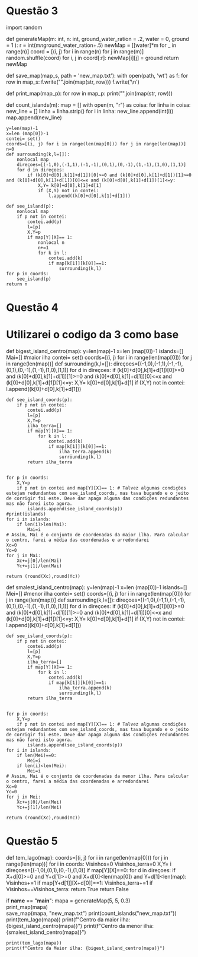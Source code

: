 # Questão 3

import random


def generateMap(m: int, n: int, ground_water_ration = .2, water = 0, ground = 1 ):
    r = int(m*n*ground_water_ration+.5)
    newMap = [[water]*m for _ in range(n)]
    coord = [(i, j) for i in range(n) for j in range(m)]
    random.shuffle(coord)
    for i, j in coord[:r]:
        newMap[i][j] = ground
    return newMap

def save_map(map_s, path = 'new_map.txt'):
    with open(path, 'wt') as f:
        for row in map_s:
            f.write("".join(map(str, row)))
            f.write('\n')

def print_map(map_p):
    for row in map_p:
        print("".join(map(str, row)))


def count_islands(m):
    map = []
    with open(m, "r") as coisa:
        for linha in coisa:
            new_line = []
            linha = linha.strip()
            for i in linha:
                new_line.append(int(i))
            map.append(new_line) 

    y=len(map)-1
    x=len (map[0])-1
    contei= set()
    coords=[(i, j) for i in range(len(map[0])) for j in range(len(map))]
    n=0
    def surrounding(k,l=[]):
        nonlocal map
        direçoes=[(-1,0),(-1,1),(-1,-1),(0,1),(0,-1),(1,-1),(1,0),(1,1)]
        for d in direçoes:
            if (k[0]+d[0],k[1]+d[1])[0]>=0 and (k[0]+d[0],k[1]+d[1])[1]>=0 and (k[0]+d[0],k[1]+d[1])[0]<=x and (k[0]+d[0],k[1]+d[1])[1]<=y:
                X,Y= k[0]+d[0],k[1]+d[1]
                if (X,Y) not in contei:
                    l.append((k[0]+d[0],k[1]+d[1]))

    def see_island(p):
        nonlocal map
        if p not in contei:
            contei.add(p)
            l=[p]
            X,Y=p
            if map[Y][X]== 1:
                nonlocal n
                n+=1
                for k in l:
                    contei.add(k)
                    if map[k[1]][k[0]]==1:
                        surrounding(k,l)
    for p in coords:
        see_island(p)
    return n



# Questão 4 
# Utilizarei o codigo da 3 como base
def bigest_island_centro(map):
    y=len(map)-1
    x=len (map[0])-1
    islands=[]
    Mai=[] #maior ilha
    contei= set()
    coords=[(i, j) for i in range(len(map[0])) for j in range(len(map))]
    def surrounding(k,l=[]):
        direçoes=[(-1,0),(-1,1),(-1,-1),(0,1),(0,-1),(1,-1),(1,0),(1,1)]
        for d in direçoes:
            if (k[0]+d[0],k[1]+d[1])[0]>=0 and (k[0]+d[0],k[1]+d[1])[1]>=0 and (k[0]+d[0],k[1]+d[1])[0]<=x and (k[0]+d[0],k[1]+d[1])[1]<=y:
                X,Y= k[0]+d[0],k[1]+d[1]
                if (X,Y) not in contei:
                    l.append((k[0]+d[0],k[1]+d[1]))

    def see_island_coords(p):
        if p not in contei:
            contei.add(p)
            l=[p]
            X,Y=p
            ilha_terra=[]
            if map[Y][X]== 1:
                for k in l:
                    contei.add(k)
                    if map[k[1]][k[0]]==1:
                        ilha_terra.append(k)
                        surrounding(k,l)
            return ilha_terra
            
            
    for p in coords:
        X,Y=p
        if p not in contei and map[Y][X]== 1: # Talvez algumas condições estejam redundantes com see_island_coords, mas tava bugando e o jeito de corrigir foi este. Deve dar apaga alguma das condições redundantes mas não farei isto agora.
            islands.append(see_island_coords(p))
    #print(islands)
    for i in islands:
        if len(i)>len(Mai):
            Mai=i
    # Assim, Mai é o conjunto de coordenadas da maior ilha. Para calcular o centro, farei a média das coordenadas e arredondarei
    Xc=0
    Yc=0
    for j in Mai:
        Xc+=j[0]/len(Mai)
        Yc+=j[1]/len(Mai)
 
    return (round(Xc),round(Yc))

def smalest_island_centro(map):
    y=len(map)-1
    x=len (map[0])-1
    islands=[]
    Mei=[] #menor ilha
    contei= set()
    coords=[(i, j) for i in range(len(map[0])) for j in range(len(map))]
    def surrounding(k,l=[]):
        direçoes=[(-1,0),(-1,1),(-1,-1),(0,1),(0,-1),(1,-1),(1,0),(1,1)]
        for d in direçoes:
            if (k[0]+d[0],k[1]+d[1])[0]>=0 and (k[0]+d[0],k[1]+d[1])[1]>=0 and (k[0]+d[0],k[1]+d[1])[0]<=x and (k[0]+d[0],k[1]+d[1])[1]<=y:
                X,Y= k[0]+d[0],k[1]+d[1]
                if (X,Y) not in contei:
                    l.append((k[0]+d[0],k[1]+d[1]))

    def see_island_coords(p):
        if p not in contei:
            contei.add(p)
            l=[p]
            X,Y=p
            ilha_terra=[]
            if map[Y][X]== 1:
                for k in l:
                    contei.add(k)
                    if map[k[1]][k[0]]==1:
                        ilha_terra.append(k)
                        surrounding(k,l)
            return ilha_terra
            
            
    for p in coords:
        X,Y=p
        if p not in contei and map[Y][X]== 1: # Talvez algumas condições estejam redundantes com see_island_coords, mas tava bugando e o jeito de corrigir foi este. Deve dar apaga alguma das condições redundantes mas não farei isto agora.
            islands.append(see_island_coords(p))
    for i in islands:
        if len(Mei)==0:
            Mei=i
        if len(i)<len(Mei):
            Mei=i
    # Assim, Mai é o conjunto de coordenadas da menor ilha. Para calcular o centro, farei a média das coordenadas e arredondarei
    Xc=0
    Yc=0
    for j in Mei:
        Xc+=j[0]/len(Mei)
        Yc+=j[1]/len(Mei)
 
    return (round(Xc),round(Yc))

# Questão 5
def tem_lago(map):
    coords=[(i, j) for i in range(len(map[0])) for j in range(len(map))]
    for i in coords:
        Visinhos=0
        Visinhos_terra=0
        X,Y= i
        direçoes=[(-1,0),(0,1),(0,-1),(1,0)]
        if map[Y][X]==0:
            for d in direçoes:
                if X+d[0]>=0 and Y+d[1]>=0 and X+d[0]<len(map[0]) and Y+d[1]<len(map):
                    Visinhos+=1
                    if map[Y+d[1]][X+d[0]]==1:
                        Visinhos_terra+=1
            if Visinhos==Visinhos_terra:
                return True
    return False


if __name__ == "__main__":
    mapa = generateMap(5, 5, 0.3)  
    print_map(mapa)    
    save_map(mapa, "new_map.txt")
    print(count_islands("new_map.txt"))
    print(tem_lago(mapa))
    print(f"Centro da maior ilha: {bigest_island_centro(mapa)}")
    print(f"Centro da menor ilha: {smalest_island_centro(mapa)}")


    print(tem_lago(mapa))
    print(f"Centro da Meior ilha: {bigest_island_centro(mapa)}")
